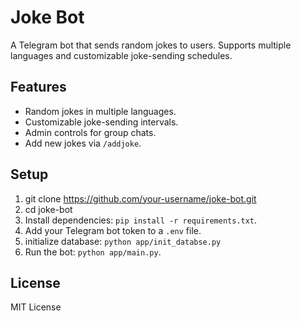 # Joke Bot

A Telegram bot that sends random jokes to users. Supports multiple languages and customizable joke-sending schedules.

## Features
- Random jokes in multiple languages.
- Customizable joke-sending intervals.
- Admin controls for group chats.
- Add new jokes via `/addjoke`.

## Setup
1. git clone https://github.com/your-username/joke-bot.git
2. cd joke-bot
3. Install dependencies: `pip install -r requirements.txt`.
4. Add your Telegram bot token to a `.env` file.
5. initialize database: `python app/init_databse.py`
5. Run the bot: `python app/main.py`.

## License
MIT License

